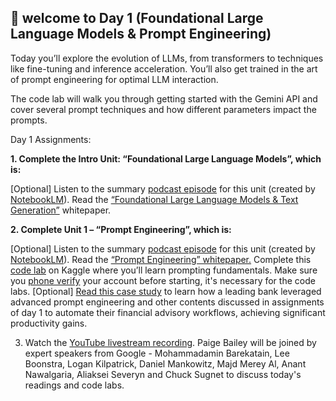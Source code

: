 ## **🫡 welcome to Day 1 (Foundational Large Language Models & Prompt Engineering)**

Today you’ll explore the evolution of LLMs, from transformers to techniques like fine-tuning and inference acceleration. You’ll also get trained in the art of prompt engineering for optimal LLM interaction.

The code lab will walk you through getting started with the Gemini API and cover several prompt techniques and how different parameters impact the prompts.

Day 1 Assignments:

**1. Complete the Intro Unit: “Foundational Large Language Models”, which is:**

[Optional] Listen to the summary [podcast episode](https://youtu.be/mQDlCZZsOyo) for this unit (created by [NotebookLM](https://notebooklm.google.com/)).
 Read the [“Foundational Large Language Models & Text Generation”](https://www.kaggle.com/whitepaper-foundational-llm-and-text-generation) whitepaper.
 
**2. Complete Unit 1 – “Prompt Engineering”, which is:**

 [Optional] Listen to the summary [podcast episode](https://youtu.be/F_hJ2Ey4BNc) for this unit (created by [NotebookLM](https://notebooklm.google.com/)).
 Read the [“Prompt Engineering” whitepaper.](https://www.kaggle.com/whitepaper-prompt-engineering)
 Complete this [code lab](https://www.kaggle.com/code/markishere/day-1-prompting) on Kaggle where you’ll learn prompting fundamentals. Make sure you [phone verify](https://www.kaggle.com/settings) your account before starting, it's necessary for the code labs.
 [Optional] [Read this case study](https://cloud.google.com/blog/products/ai-machine-learning/how-commerzbank-is-transforming-financial-advisory-workflows-with-gen-ai?e=48754805) to learn how a leading bank leveraged advanced prompt engineering and other contents discussed in assignments of day 1 to automate their financial advisory workflows, achieving significant productivity gains.

3. Watch the [YouTube livestream recording](https://www.youtube.com/watch?v=kpRyiJUUFxY&list=PLqFaTIg4myu-b1PlxitQdY0UYIbys-2es&index=1&t=13s). Paige Bailey will be joined by expert speakers from Google - Mohammadamin Barekatain, Lee Boonstra, Logan Kilpatrick, Daniel Mankowitz, Majd Merey Al, Anant Nawalgaria, Aliaksei Severyn and Chuck Sugnet to discuss today's readings and code labs.
